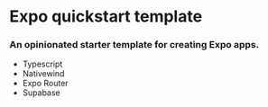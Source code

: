 # Expo quickstart template

### An opinionated starter template for creating Expo apps.

- Typescript
- Nativewind
- Expo Router
- Supabase
